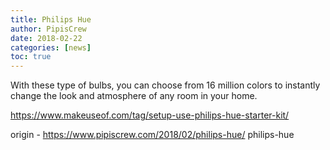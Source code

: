```yaml
---
title: Philips Hue
author: PipisCrew
date: 2018-02-22
categories: [news]
toc: true
---
```


With these type of bulbs, you can choose from 16 million colors to instantly change the look and atmosphere of any room in your home.

https://www.makeuseof.com/tag/setup-use-philips-hue-starter-kit/

origin - https://www.pipiscrew.com/2018/02/philips-hue/ philips-hue